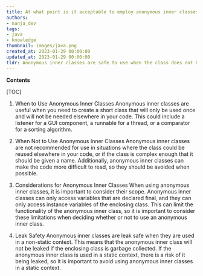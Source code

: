 ```yaml
---
title: At what point is it acceptable to employ anonymous inner classes without compromising anonymity?
authors:
- nanja_dev
tags:
- java
- knowledge
thumbnail: images/java.png
created_at: 2023-01-29 00:00:00
updated_at: 2023-01-29 00:00:00
tldr: Anonymous inner classes are safe to use when the class does not have any references to enclosing class instance variables or methods.
---
```


**Contents**

[TOC]

1. When to Use Anonymous Inner Classes
Anonymous inner classes are useful when you need to create a short class that will only be used once and will not be needed elsewhere in your code. This could include a listener for a GUI component, a runnable for a thread, or a comparator for a sorting algorithm.

2. When Not to Use Anonymous Inner Classes
Anonymous inner classes are not recommended for use in situations where the class could be reused elsewhere in your code, or if the class is complex enough that it should be given a name. Additionally, anonymous inner classes can make the code more difficult to read, so they should be avoided when possible.

3. Considerations for Anonymous Inner Classes
When using anonymous inner classes, it is important to consider their scope. Anonymous inner classes can only access variables that are declared final, and they can only access instance variables of the enclosing class. This can limit the functionality of the anonymous inner class, so it is important to consider these limitations when deciding whether or not to use an anonymous inner class.

4. Leak Safety
Anonymous inner classes are leak safe when they are used in a non-static context. This means that the anonymous inner class will not be leaked if the enclosing class is garbage collected. If the anonymous inner class is used in a static context, there is a risk of it being leaked, so it is important to avoid using anonymous inner classes in a static context.
